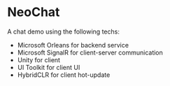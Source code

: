 # NeoChat

A chat demo using the following techs:

* Microsoft Orleans for backend service
* Microsoft SignalR for client-server communication
* Unity for client
* UI Toolkit for client UI
* HybridCLR for client hot-update
